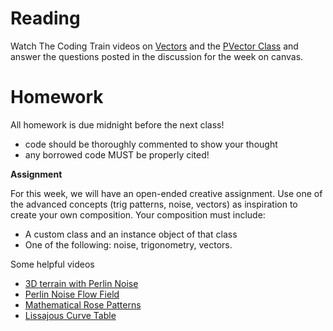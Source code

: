 # Reading
Watch The Coding Train videos on  [Vectors](https://www.youtube.com/watch?v=mWJkvxQXIa8) and the [PVector Class](https://www.youtube.com/watch?v=7nTLzLf7jUg)  and answer the questions posted in the discussion for the week on canvas.

# Homework
All homework is due midnight before the next class!
- code should be thoroughly commented to show your thought
- any borrowed code MUST be properly cited!

**Assignment**

For this week, we will have an open-ended creative assignment. Use one of the advanced concepts (trig patterns, noise, vectors) as inspiration to create your own composition. Your composition must include:
  - A custom class and an instance object of that class
  - One of the following: noise, trigonometry, vectors.

Some helpful videos
  - [3D terrain with Perlin Noise](https://www.youtube.com/watch?v=IKB1hWWedMk)
  - [Perlin Noise Flow Field](https://www.youtube.com/watch?v=BjoM9oKOAKY)
  - [Mathematical Rose Patterns](https://www.youtube.com/watch?v=f5QBExMNB1I)
  - [Lissajous Curve Table](https://www.youtube.com/watch?v=--6eyLO78CY)
